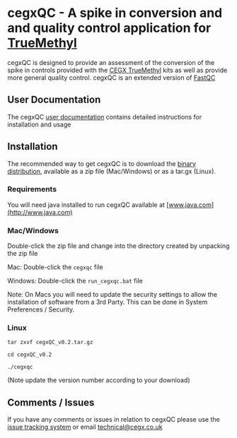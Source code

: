 # cegxQC - A spike in conversion and and quality control application for [TrueMethyl](http://www.cambridge-epigenetix.com/) #

cegxQC is designed to provide an assessment of the conversion of the spike in controls provided with the [CEGX TrueMethyl](http://www.cambridge-epigenetix.com/) kits as well as provide more general quality control. cegxQC is an extended version of [FastQC](http://www.bioinformatics.babraham.ac.uk/projects/fastqc)

## User Documentation ##

The cegxQC [user documentation](https://bitbucket.org/cegx-bfx/cegxqc/downloads/cegx-qc-manual.pdf) contains detailed instructions for installation and usage

## Installation ##

The recommended way to get cegxQC is to download the [binary distribution](https://bitbucket.org/cegx-bfx/cegxqc/downloads), available as a zip file (Mac/Windows) or as a tar.gx (Linux).

### Requirements ###
You will need java installed to run cegxQC available at [www.java.com](http://www.java.com)

### Mac/Windows ###
Double-click the zip file and change into the directory created by unpacking the zip file

Mac: Double-click the `cegxqc` file

Windows: Double-click the `run_cegxqc.bat` file

Note: On Macs you will need to update the security settings to allow the installation of software from a 3rd Party. This can be done in System Preferences / Security.


### Linux ###
`tar zxvf cegxQC_v0.2.tar.gz`

`cd cegxQC_v0.2`

`./cegxqc`

(Note update the version number according to your download)


## Comments / Issues ##
If you have any comments or issues in relation to cegxQC please use the [issue tracking system](https://bitbucket.org/cegx-bfx/cegxqc/issues) or email technical@cegx.co.uk